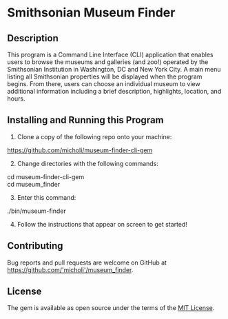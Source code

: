 # Smithsonian Museum Finder

## Description

This program is a Command Line Interface (CLI) application that enables users to browse the museums and galleries (and zoo!) operated by the Smithsonian Institution in Washington, DC and New York City. A main menu listing all Smithsonian properties will be displayed when the program begins. From there, users can choose an individual museum to view additional information including a brief description, highlights, location, and hours.

## Installing and Running this Program

1. Clone a copy of the following repo onto your machine:

https://github.com/micholi/museum-finder-cli-gem

2. Change directories with the following commands:

cd museum-finder-cli-gem<br/>
cd museum_finder

3. Enter this command:

./bin/museum-finder

4. Follow the instructions that appear on screen to get started!

## Contributing

Bug reports and pull requests are welcome on GitHub at https://github.com/'micholi'/museum_finder.

## License

The gem is available as open source under the terms of the [MIT License](https://opensource.org/licenses/MIT).
